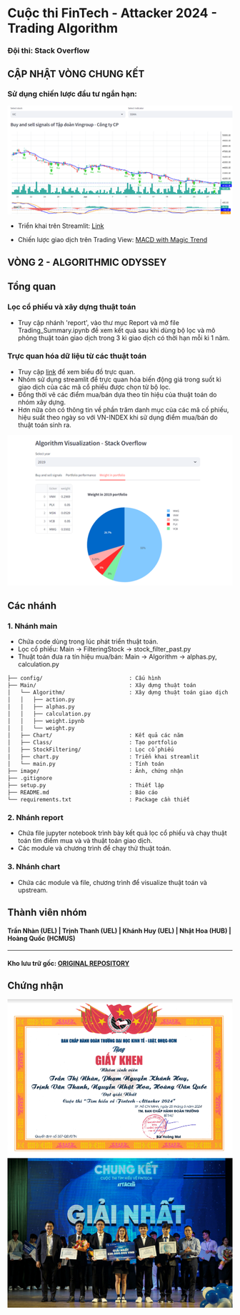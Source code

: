 # Cuộc thi FinTech -  Attacker 2024 - Trading Algorithm<br>
### Đội thi: **Stack Overflow**

## CẬP NHẬT VÒNG CHUNG KẾT
### Sử dụng chiến lược đầu tư ngắn hạn:
![title-image](/image/chungket.png)
- Triển khai trên Streamlit: [Link](https://stack-overflow-attacker2024.streamlit.app/)

- Chiến lược giao dịch trên Trading View: [MACD with Magic Trend](https://in.tradingview.com/script/c3jUSRbK-Moving-Average-Convergence-Divergence-with-Magic-Trend/)
## VÒNG 2 - ALGORITHMIC ODYSSEY

## Tổng quan

### Lọc cổ phiếu và xây dựng thuật toán

- Truy cập nhánh 'report', vào thư mục Report và mở file Trading_Summary.ipynb đề xem kết quả sau khi dùng bộ lọc và mô phỏng thuật toán giao dịch trong 3 kì giao dịch có thời hạn mỗi kì 1 năm.

### Trực quan hóa dữ liệu từ các thuật toán
- Truy cập [link](https://stackoverflow-attacker2024.streamlit.app/) để xem biểu đồ trực quan.
- Nhóm sử dụng streamlit để trực quan hóa biến động giá trong suốt kì giao dịch của các mã cổ phiếu được chọn từ bộ lọc.
- Đồng thời vẽ các điểm mua/bán dựa theo tín hiệu của thuật toán do nhóm xây dựng.
- Hơn nữa còn có thông tin về phần trăm danh mục của các mã cố phiếu, hiệu suất theo ngày so với VN-INDEX khi sử dụng điểm mua/bán do thuật toán sinh ra.

![title-image](/image/vong2.png)
## Các nhánh

### 1. Nhánh **main**

- Chứa code dùng trong lúc phát triển thuật toán.<br>
- Lọc cổ phiếu: Main -> FilteringStock -> stock_filter_past.py
- Thuật toán đưa ra tín hiệu mua/bán: Main -> Algorithm -> alphas.py, calculation.py

```
├── config/                           : Cấu hình
├── Main/                             : Xây dựng thuật toán
│   └── Algorithm/                    : Xây dựng thuật toán giao dịch
│   │   ├── action.py                  
│   │   ├── alphas.py
│   │   ├── calculation.py
│   │   ├── weight.ipynb
│   │   └── weight.py
│   ├── Chart/                        : Kết quả các năm
│   ├── Class/                        : Tạo portfolio
│   ├── StockFiltering/               : Lọc cổ phiếu
│   ├── chart.py                      : Triển khai streamlit
│   └── main.py                       : Tính toán 
├── image/                            : Ảnh, chứng nhận                        
├── .gitignore                        
├── setup.py                          : Thiết lập
├── README.md                         : Báo cáo
└── requirements.txt                  : Package cần thiết

```

### 2. Nhánh **report**<br>
- Chứa file jupyter notebook trình bày kết quả lọc cổ phiếu và chạy thuật toán tìm điểm mua và và thuật toán giao dịch.
- Các module và chương trình để chạy thử thuật toán.
### 3. Nhánh **chart**<br>
- Chứa các module và file, chương trình để visualize thuật toán và upstream.


## Thành viên nhóm


#### Trần Nhàn (UEL) | Trịnh Thanh (UEL) | Khánh Huy (UEL) | Nhật Hoa (HUB) | Hoàng Quốc (HCMUS)
---

#### Kho lưu trữ gốc: [ORIGINAL REPOSITORY](https://github.com/jsyizdabet/Attacker-2024)

## Chứng nhận
![title-image](/image/chungnhan2.png)
![title-image](/image/chungnhan1.jpeg)
